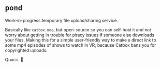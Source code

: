 # `pond`

Work-in-progress temporary file upload/sharing service.

Basically like `catbox.moe`, but open-source so you can self-host it and not worry about getting in trouble for piracy issues if someone else downloads your files. Making this for a simple user-friendly way to make a direct link to some mp4 episodes of shows to watch in VR, because Catbox bans you for copyrighted uploads.

Quacc. 🦆
